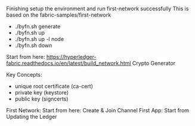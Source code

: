 Finishing setup the environment and run first-network successfully
This is based on the fabric-samples/first-network
- ./byfn.sh generate
- ./byfn.sh up
- ./byfn.sh up -l node
- ./byfn.sh down


Start from here:
https://hyperledger-fabric.readthedocs.io/en/latest/build_network.html
Crypto Generator

Key Concepts:
- unique root certificate (ca-cert)
- private key (keystore)
- public key (signcerts)

First Network: Start from here: Create & Join Channel
First App: Start from Updating the Ledger




